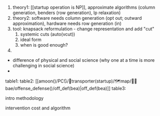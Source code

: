 1. theory1: [[startup operation is NP]], approximate algorithms (column generation, benders (row generation), lp relaxation)
2. theory2: software needs column generation (opt out; outward approximation), hardware needs row generation (in)
3. tool: knapsack reformulation - change representation and add "cut" 
	1. systemic cuts (auto(vcut))
	2. ideal form
	3. when is good enough?
4. 
- difference of physical and social science (why one at a time is more challenging in social science)
- 
table1: 
table2: [[amoon()/PC🔃/🚀transporter(startup)/🗺️map/🏳️‍🌈bae/offense_defense()/off_def(bea)|off_def(bea)]]
table3:

intro
methodology




intervention cost and algorithm
